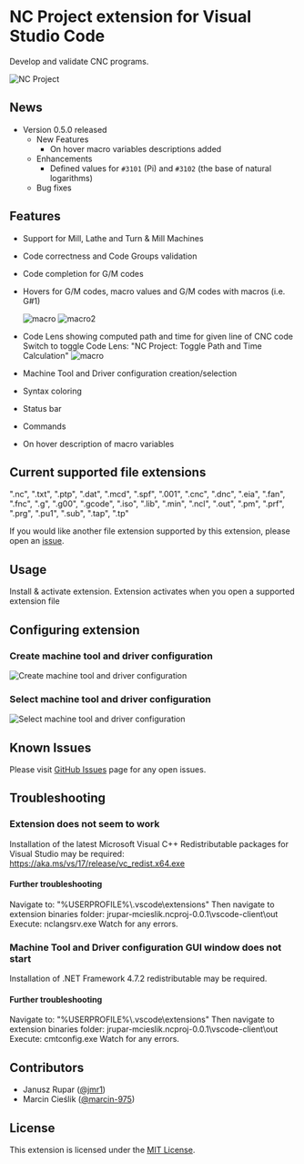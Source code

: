 # NC Project extension for Visual Studio Code

Develop and validate CNC programs.

![NC Project](./images/image1.png)

## News

- Version 0.5.0 released
  - New Features
    - On hover macro variables descriptions added
  - Enhancements
    - Defined values for `#3101` (Pi) and `#3102` (the base of natural logarithms)
  - Bug fixes

## Features

- Support for Mill, Lathe and Turn & Mill Machines
- Code correctness and Code Groups validation
- Code completion for G/M codes
- Hovers for G/M codes, macro values and G/M codes with macros (i.e. G#1)

  ![macro](./images/macro.png)
  ![macro2](./images/macro2.png)
- Code Lens showing computed path and time for given line of CNC code
  Switch to toggle Code Lens: "NC Project: Toggle Path and Time Calculation"
  ![macro](./images/codelens.png)
- Machine Tool and Driver configuration creation/selection
- Syntax coloring
- Status bar
- Commands
- On hover description of macro variables

## Current supported file extensions

".nc", ".txt", ".ptp", ".dat", ".mcd", ".spf", ".001", ".cnc", ".dnc", ".eia", ".fan", ".fnc", ".g", ".g00", ".gcode", ".iso", ".lib", ".min", ".ncl", ".out", ".pm", ".prf", ".prg", ".pu1", ".sub", ".tap", ".tp"

If you would like another file extension supported by this extension, please open an [issue](https://github.com/jmr1/vscode-ncproj/issues).

## Usage

Install & activate extension. Extension activates when you open a supported extension file

## Configuring extension

### Create machine tool and driver configuration

![Create machine tool and driver configuration](./images/create_configuration.gif)

### Select machine tool and driver configuration

![Select machine tool and driver configuration](./images/select_configuration.gif)

## Known Issues

Please visit [GitHub Issues](https://github.com/jmr1/vscode-ncproj/issues) page for any open issues.

## Troubleshooting

### Extension does not seem to work

Installation of the latest Microsoft Visual C++ Redistributable packages for Visual Studio may be required: <https://aka.ms/vs/17/release/vc_redist.x64.exe>

#### Further troubleshooting

Navigate to: "%USERPROFILE%\\.vscode\extensions"
Then navigate to extension binaries folder: jrupar-mcieslik.ncproj-0.0.1\vscode-client\out
Execute: nclangsrv.exe
Watch for any errors.

### Machine Tool and Driver configuration GUI window does not start

Installation of .NET Framework 4.7.2 redistributable may be required.

#### Further troubleshooting

Navigate to: "%USERPROFILE%\\.vscode\extensions"
Then navigate to extension binaries folder: jrupar-mcieslik.ncproj-0.0.1\vscode-client\out
Execute: cmtconfig.exe
Watch for any errors.

## Contributors

- Janusz Rupar ([@jmr1](https://github.com/jmr1))
- Marcin Cieślik ([@marcin-975](https://github.com/marcin-975))

## License

This extension is licensed under the [MIT License](LICENSE).
